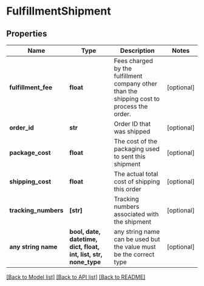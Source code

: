 # FulfillmentShipment


## Properties
Name | Type | Description | Notes
------------ | ------------- | ------------- | -------------
**fulfillment_fee** | **float** | Fees charged by the fulfillment company other than the shipping cost to process the order. | [optional] 
**order_id** | **str** | Order ID that was shipped | [optional] 
**package_cost** | **float** | The cost of the packaging used to sent this shipment | [optional] 
**shipping_cost** | **float** | The actual total cost of shipping this order | [optional] 
**tracking_numbers** | **[str]** | Tracking numbers associated with the shipment | [optional] 
**any string name** | **bool, date, datetime, dict, float, int, list, str, none_type** | any string name can be used but the value must be the correct type | [optional]

[[Back to Model list]](../README.md#documentation-for-models) [[Back to API list]](../README.md#documentation-for-api-endpoints) [[Back to README]](../README.md)


